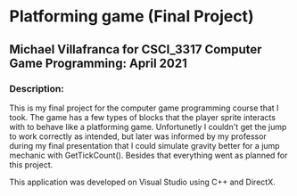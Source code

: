 # Platforming game (Final Project)
## Michael Villafranca for CSCI_3317 Computer Game Programming: April 2021
### Description:
This is my final project for the computer game programming course that I took.
The game has a few types of blocks that the player sprite interacts with to behave
like a platforming game. Unfortunetly I couldn't get the jump to work correctly as
intended, but later was informed by my professor during my final presentation 
that I could simulate gravity better for a jump mechanic with GetTickCount().
Besides that everything went as planned for this project.

This application was developed on Visual Studio using C++ and DirectX.
